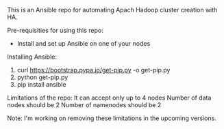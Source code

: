 This is an Ansible repo for automating Apach Hadoop cluster creation with HA.

Pre-requisities for using this repo:
 - Install and set up Ansible on one of your nodes

Installing Ansible:
 1. curl https://bootstrap.pypa.io/get-pip.py -o get-pip.py
 2. python get-pip.py
 3. pip install ansible
 
Limitations of the repo:
 It can accept only up to 4 nodes
 Number of data nodes should be 2
 Number of namenodes should be 2

Note: I'm working on removing these limitations in the upcoming versions.
